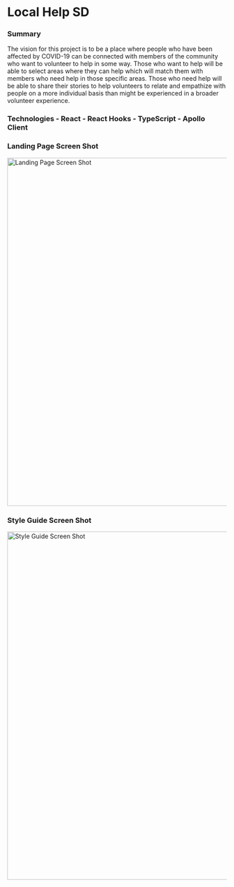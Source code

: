 # Local Help SD

### Summary

The vision for this project is to be a place where people who have been affected by COVID-19 can be connected
with members of the community who want to volunteer to help in some way. Those who want to help will be able
to select areas where they can help which will match them with members who need help in those specific areas.
Those who need help will be able to share their stories to help volunteers to relate and empathize with people
on a more individual basis than might be experienced in a broader volunteer experience.

### Technologies - React - React Hooks - TypeScript - Apollo Client

### Landing Page Screen Shot

<img src="images/LandingPage.PNG" width="800" alt="Landing Page Screen Shot" />

### Style Guide Screen Shot

 <img src="images/StyleGuide.PNG" width="800" alt="Style Guide Screen Shot" />
